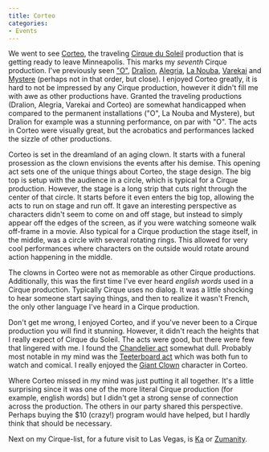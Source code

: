```yaml
---
title: Corteo
categories:
- Events
---
```


We went to see [Corteo](http://www.cirquedusoleil.com/CirqueDuSoleil/en/showstickets/corteo/intro/intro.htm), the traveling [Cirque du Soleil](http://www.cirquedusoleil.com/) production that is getting ready to leave Minneapolis. This marks my _seventh_ Cirque production. I've previously seen ["O"](http://www.cirquedusoleil.com/CirqueDuSoleil/en/showstickets/o/o-Las-Vegas.htm), [Dralion](http://www.cirquedusoleil.com/CirqueDuSoleil/en/showstickets/dralion/intro/intro.htm), [Alegria](http://www.cirquedusoleil.com/CirqueDuSoleil/en/showstickets/alegria/intro/intro.htm), [La Nouba](http://www.cirquedusoleil.com/CirqueDuSoleil/en/showstickets/lanouba/intro/intro.htm), [Varekai](http://www.cirquedusoleil.com/CirqueDuSoleil/en/showstickets/varekai/intro/intro.htm) and [Mystere](http://www.cirquedusoleil.com/CirqueDuSoleil/en/showstickets/mystere/mystere-Las-Vegas.htm) (perhaps not in that order, but close). I enjoyed Corteo greatly, it is hard to not be impressed by any Cirque production, however it didn't fill me with awe as other productions have. Granted the traveling productions (Dralion, Alegria, Varekai and Corteo) are somewhat handicapped when compared to the permanent installations ("O", La Nouba and Mystere), but Dralion for example was a stunning performance, on par with "O". The acts in Corteo were visually great, but the acrobatics and performances lacked the sizzle of other productions.

Corteo is set in the dreamland of an aging clown. It starts with a funeral prosession as the clown envisions the events after his demise. This opening act sets one of the unique things about Corteo, the stage design. The big top is setup with the audience in a circle, which is typical for a Cirque production. However, the stage is a long strip that cuts right through the center of that circle. It starts before it even enters the big top, allowing the acts to run on stage and run off. It gave an interesting perspective as characters didn't seem to come on and off stage, but instead to simply appear off the edges of the screen, as if you were watching someone walk off-frame in a movie. Also typical for a Cirque production the stage itself, in the middle, was a circle with several rotating rings. This allowed for very cool performances where characters on the outside would rotate around action happening in the middle.

The clowns in Corteo were not as memorable as other Cirque productions. Additionally, this was the first time I've ever heard _english words_ used in a Cirque production. Typically Cirque uses no dialog. It was a little shocking to hear someone start saying things, and then to realize it wasn't French, the only other language I've heard in a Cirque production.

Don't get me wrong, I enjoyed Corteo, and if you've never been to a Cirque production you will find it stunning. However, it didn't reach the heights that I really expect of Cirque du Soleil. The acts were good, but there were few that lingered with me. I found the [Chandelier act](http://www.cirquedusoleil.com/CirqueDuSoleil/en/showstickets/corteo/acts/Chandeliers+.htm) somewhat dull. Probably most notable in my mind was the [Teeterboard act](http://www.cirquedusoleil.com/CirqueDuSoleil/en/showstickets/corteo/acts/Teeterboard.htm) which was both fun to watch and comical. I really enjoyed the [Giant Clown](http://www.cirquedusoleil.com/CirqueDuSoleil/en/showstickets/corteo/characters/giant_clown.htm) character in Corteo.

Where Corteo missed in my mind was just putting it all together. It's a little surprising since it was one of the more literal Cirque production (for example, english words) but I didn't get a strong sense of connection across the production. The others in our party shared this perspective. Perhaps buying the $10 (crazy!) program would have helped, but I hardly think that should be necessary.

Next on my Cirque-list, for a future visit to Las Vegas, is [Ka](http://www.cirquedusoleil.com/CirqueDuSoleil/en/KA/KAsplash2.htm) or [Zumanity](http://www.zumanity.com/).
